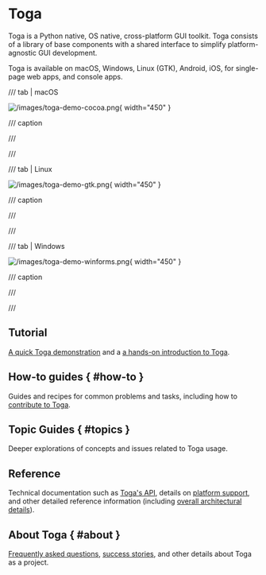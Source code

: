 # Toga

Toga is a Python native, OS native, cross-platform GUI toolkit. Toga consists of a library of base components with a shared interface to simplify platform-agnostic GUI development.

Toga is available on macOS, Windows, Linux (GTK), Android, iOS, for single-page web apps, and console apps.

/// tab | macOS

![/images/toga-demo-cocoa.png](/images/toga-demo-cocoa.png){ width="450" }

/// caption

///

<!-- TODO: Update alt text -->

///

/// tab | Linux

![/images/toga-demo-gtk.png](/images/toga-demo-gtk.png){ width="450" }

/// caption

///

<!-- TODO: Update alt text -->

///

/// tab | Windows

![/images/toga-demo-winforms.png](/images/toga-demo-winforms.png){ width="450" }

/// caption

///

<!-- TODO: Update alt text -->

///

## Tutorial

[A quick Toga demonstration](tutorial/get-started.md) and a [a hands-on introduction to Toga](tutorial/index.md).

## How-to guides { #how-to }

Guides and recipes for common problems and tasks, including how to [contribute to Toga](how-to/contribute/code.md).

## Topic Guides { #topics }

Deeper explorations of concepts and issues related to Toga usage.

## Reference

Technical documentation such as [Toga's API](reference/api/index.md), details on [platform support](reference/platforms/index.md), and other detailed reference information (including [overall architectural details](reference/internals/architecture.md)).

## About Toga { #about }

[Frequently asked questions](about/faq.md), [success stories](about/success.md), and other details about Toga as a project.
